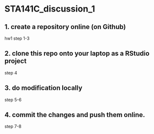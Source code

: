 # STA141C_discussion_1

## 1. create a repository online (on Github)

  hw1 step 1-3

## 2. clone this repo onto your laptop as a RStudio project

  step 4
  
## 3. do modification locally
  
  step 5-6

## 4. commit the changes and push them online.
  
  step 7-8
